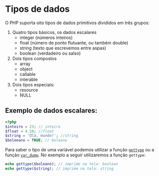 # Tipos de dados 

O PHP suporta oito tipos de dados primitivos divididos em três grupos:

1.  Quatro tipos básicos, os dados escalares
    - integer (números inteiros)
    - float (número de ponto flutuante, ou também double)
    - string (texto que escrevemos entre aspas)
    - boolean (verdadeiro ou salso)
2.  Dois tipos compostos
    - array
    - object
    - callable
    - interable
3.  Dois tipos especiais:
    - resource
    - NULL
## Exemplo de dados escalares:
 ```php
<?php
$inteiro = 23; // inteiro
$float = 4.50; //float
$string = 'Olá, mundo!'; //string
$boleeano = TRUE; // boleano
``` 

Para saber o tipo de uma variável podemos utilizar a função [`gettype`](https://www.php.net/manual/en/function.gettype) ou a função [`var_dump`](https://php.net/var_dump). No exemplo a seguir utilizaremos a função `gettype`: 
```php
echo gettype($boleano); // imprime na tela: boolean
echo gettype($string); // imprime na tela: string
```
